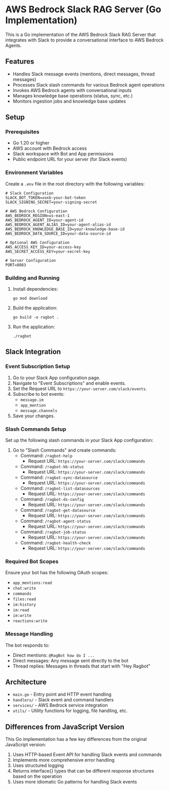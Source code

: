 # AWS Bedrock Slack RAG Server (Go Implementation)

This is a Go implementation of the AWS Bedrock Slack RAG Server that integrates with Slack to provide a conversational interface to AWS Bedrock Agents.

## Features

- Handles Slack message events (mentions, direct messages, thread messages)
- Processes Slack slash commands for various Bedrock agent operations
- Invokes AWS Bedrock agents with conversational inputs
- Manages knowledge base operations (status, sync, etc.)
- Monitors ingestion jobs and knowledge base updates

## Setup

### Prerequisites

- Go 1.20 or higher
- AWS account with Bedrock access
- Slack workspace with Bot and App permissions
- Public endpoint URL for your server (for Slack events)

### Environment Variables

Create a `.env` file in the root directory with the following variables:

```
# Slack Configuration
SLACK_BOT_TOKEN=xoxb-your-bot-token
SLACK_SIGNING_SECRET=your-signing-secret

# AWS Bedrock Configuration
AWS_BEDROCK_REGION=us-east-1
AWS_BEDROCK_AGENT_ID=your-agent-id
AWS_BEDROCK_AGENT_ALIAS_ID=your-agent-alias-id
AWS_BEDROCK_KNOWLEDGE_BASE_ID=your-knowledge-base-id
AWS_BEDROCK_DATA_SOURCE_ID=your-data-source-id

# Optional AWS Configuration
AWS_ACCESS_KEY_ID=your-access-key
AWS_SECRET_ACCESS_KEY=your-secret-key

# Server Configuration
PORT=8083
```

### Building and Running

1. Install dependencies:
   ```
   go mod download
   ```

2. Build the application:
   ```
   go build -o ragbot .
   ```

3. Run the application:
   ```
   ./ragbot
   ```

## Slack Integration

### Event Subscription Setup

1. Go to your Slack App configuration page.
2. Navigate to "Event Subscriptions" and enable events.
3. Set the Request URL to `https://your-server.com/slack/events`.
4. Subscribe to bot events:
   - `message.im`
   - `app_mention`
   - `message.channels`
5. Save your changes.

### Slash Commands Setup

Set up the following slash commands in your Slack App configuration:

1. Go to "Slash Commands" and create commands:
   - Command: `/ragbot-help`
     - Request URL: `https://your-server.com/slack/commands`
   - Command: `/ragbot-kb-status`
     - Request URL: `https://your-server.com/slack/commands`
   - Command: `/ragbot-sync-datasource`
     - Request URL: `https://your-server.com/slack/commands`
   - Command: `/ragbot-list-datasources`
     - Request URL: `https://your-server.com/slack/commands`
   - Command: `/ragbot-ds-config`
     - Request URL: `https://your-server.com/slack/commands`
   - Command: `/ragbot-get-datasource`
     - Request URL: `https://your-server.com/slack/commands`
   - Command: `/ragbot-agent-status`
     - Request URL: `https://your-server.com/slack/commands`
   - Command: `/ragbot-job-status`
     - Request URL: `https://your-server.com/slack/commands`
   - Command: `/ragbot-health-check`
     - Request URL: `https://your-server.com/slack/commands`

### Required Bot Scopes

Ensure your bot has the following OAuth scopes:
- `app_mentions:read`
- `chat:write`
- `commands`
- `files:read`
- `im:history`
- `im:read`
- `im:write`
- `reactions:write`

### Message Handling

The bot responds to:

- Direct mentions: `@RagBot how do I ...`
- Direct messages: Any message sent directly to the bot
- Thread replies: Messages in threads that start with "Hey Ragbot"

## Architecture

- `main.go` - Entry point and HTTP event handling
- `handlers/` - Slack event and command handlers
- `services/` - AWS Bedrock service integration
- `utils/` - Utility functions for logging, file handling, etc.

## Differences from JavaScript Version

This Go implementation has a few key differences from the original JavaScript version:

1. Uses HTTP-based Event API for handling Slack events and commands
2. Implements more comprehensive error handling
3. Uses structured logging
4. Returns interface{} types that can be different response structures based on the operation
5. Uses more idiomatic Go patterns for handling Slack events
